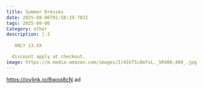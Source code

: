 ```yaml
---
title: Summer Dresses
date: 2025-08-06T01:58:19.783Z
tags: 2025-08-06
Category: other
description: |-2
   
   ONLY 13.XX

  discount apply at checkout.
image: https://m.media-amazon.com/images/I/41kTSc8m7xL._SR400,400_.jpg
---
```

https://joylink.io/Bwoq8cN       ad